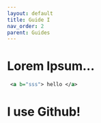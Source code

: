```yaml
---
layout: default
title: Guide I
nav_order: 2
parent: Guides
---
```

<!--Copyright (c) Laserfiche.
Licensed under the MIT License. See LICENSE in the project root for license information.-->

# Lorem Ipsum...

```xml
 <a b="sss"> hello </a>
```

# I use Github!
